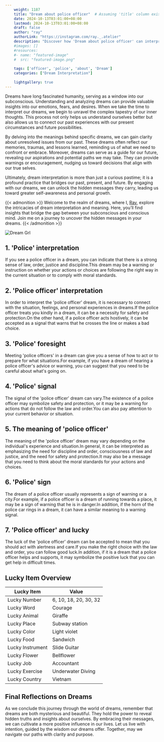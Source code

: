 ```yaml
---
    weight: 1187
    title: "Dream about police officer"  # Assuming 'title' column exists
    date: 2024-10-13T03:01:00+08:00
    lastmod: 2024-10-13T03:01:00+08:00
    draft: false
    author: "ray"
    authorLink: "https://instagram.com/ray._.atelier"
    description: "Discover how 'Dream about police officer' can interpret your future and uncover its significant meanings in your life."
    #images: []
    #resources:
    #- name: "featured-image"
    #  src: "featured-image.png"
    
    tags: ['officer', 'police', 'about', 'Dream']
    categories: ["Dream Interpretation"]
    
    lightgallery: true
---
```

    
Dreams have long fascinated humanity, serving as a window into our subconscious. Understanding and analyzing dreams can provide valuable insights into our emotions, fears, and desires. When we take the time to interpret our dreams, we begin to unravel the complex tapestry of our inner thoughts. This process not only helps us understand ourselves better but also allows us to connect our past experiences with our present circumstances and future possibilities.

By delving into the meanings behind specific dreams, we can gain clarity about unresolved issues from our past. These dreams often reflect our memories, traumas, and lessons learned, reminding us of what we need to confront or embrace. Moreover, dreams can serve as a guide for our future, revealing our aspirations and potential paths we may take. They can provide warnings or encouragement, nudging us toward decisions that align with our true selves.

Ultimately, dream interpretation is more than just a curious pastime; it is a profound practice that bridges our past, present, and future. By engaging with our dreams, we can unlock the hidden messages they carry, leading us toward greater self-awareness and personal growth.

{{< admonition >}}
Welcome to the realm of dreams, where I, [Ray](https://instagram.com/ray._.atelier), explore the intricacies of dream interpretation and meaning. Here, you’ll find insights that bridge the gap between your subconscious and conscious mind. Join me on a journey to uncover the hidden messages in your dreams.
{{< /admonition >}}

![Dream Grl](https://cdn.pixabay.com/photo/2017/11/02/03/35/gothic-2910057_1280.jpg "Dream Grl")

## 1. 'Police' interpretation
If you see a police officer in a dream, you can indicate that there is a strong sense of law, order, justice and discipline.This dream may be a warning or instruction on whether your actions or choices are following the right way in the current situation or to comply with moral standards.

## 2. 'Police officer' interpretation
In order to interpret the 'police officer' dream, it is necessary to connect with the situation, feelings, and personal experiences in dreams.If the police officer treats you kindly in a dream, it can be a necessity for safety and protection.On the other hand, if a police officer acts hostively, it can be accepted as a signal that warns that he crosses the line or makes a bad choice.

## 3. 'Police' foresight
Meeting 'police officers' in a dream can give you a sense of how to act or to prepare for what situations.For example, if you have a dream of hearing a police officer's advice or warning, you can suggest that you need to be careful about what's going on.

## 4. 'Police' signal
The signal of the 'police officer' dream can vary.The existence of a police officer may symbolize safety and protection, or it may be a warning for actions that do not follow the law and order.You can also pay attention to your current behavior or situation.

## 5. The meaning of 'police officer'
The meaning of the 'police officer' dream may vary depending on the individual's experience and situation.In general, it can be interpreted as emphasizing the need for discipline and order, consciousness of law and justice, and the need for safety and protection.It may also be a message that you need to think about the moral standards for your actions and choices.

## 6. 'Police' sign
The dream of a police officer usually represents a sign of warning or a city.For example, if a police officer is a dream of running towards a place, it may be a sign of warning that he is in danger.In addition, if the horn of the police car rings in a dream, it can have a similar meaning to a warning signal.

## 7. 'Police officer' and lucky
The luck of the 'police officer' dream can be accepted to mean that you should act with alertness and care.If you make the right choice with the law and order, you can follow good luck.In addition, if it is a dream that a police officer helps and supports, it may symbolize the positive luck that you can get help in difficult times.

## Lucky Item Overview
| Lucky Item          | Value              |
|---------------|--------------------|
| Lucky Number        | 6, 10, 18, 20, 30, 32  |
| Lucky Word          | Courage |
| Lucky Animal        | Giraffe |
| Lucky Place         | Subway station     |
| Lucky Color         | Light violet     |
| Lucky Food          | Sandwich      |
| Lucky Instrument    | Slide Guitar |
| Lucky Flower        | Bellflower    |
| Lucky Job           | Accountant       |
| Lucky Exercise      | Underwater Diving  |
| Lucky Country       | Vietnam    |


##  Final Reflections on Dreams

As we conclude this journey through the world of dreams, remember that dreams are both mysterious and beautiful. They hold the power to reveal hidden truths and insights about ourselves. By embracing their messages, we can cultivate a more positive influence in our lives. Let us live with intention, guided by the wisdom our dreams offer. Together, may we navigate our paths with clarity and purpose.
